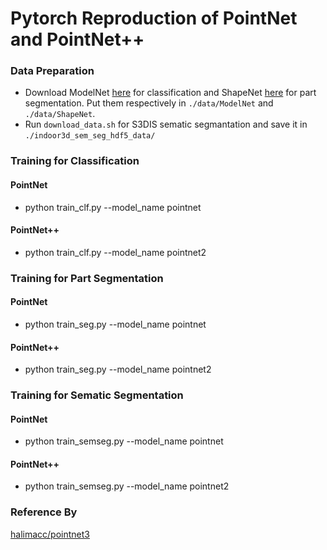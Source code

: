 # Pytorch Reproduction of PointNet and PointNet++ 

### Data Preparation
* Download ModelNet [here](http://modelnet.cs.princeton.edu/ModelNet40.zip) for classification and ShapeNet [here](https://www.shapenet.org/) for part segmentation. Put them respectively in `./data/ModelNet` and `./data/ShapeNet`.
* Run `download_data.sh` for S3DIS sematic segmantation and save it in `./indoor3d_sem_seg_hdf5_data/`

### Training for Classification
#### PointNet
* python train_clf.py --model_name pointnet 
#### PointNet++
* python train_clf.py --model_name pointnet2 

### Training for Part Segmentation
#### PointNet
* python train_seg.py --model_name pointnet
#### PointNet++
* python train_seg.py --model_name pointnet2

### Training for Sematic Segmentation
#### PointNet
* python train_semseg.py --model_name pointnet
#### PointNet++
* python train_semseg.py --model_name pointnet2

### Reference By
[halimacc/pointnet3](https://github.com/halimacc/pointnet3)
